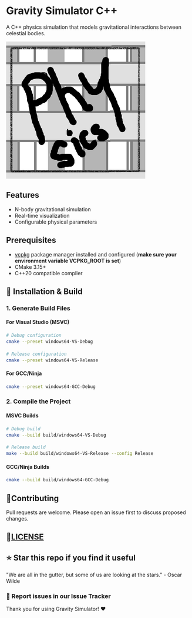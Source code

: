 # Gravity Simulator C++

A C++ physics simulation that models gravitational interactions between celestial bodies.

![Project Screenshot](./screenshots/screenshot.png) <!-- Add a screenshot if available -->

## Features

- N-body gravitational simulation
- Real-time visualization
- Configurable physical parameters

## Prerequisites

- [vcpkg](https://vcpkg.io) package manager installed and configured (**make sure your environment variable VCPKG_ROOT is set**)
- CMake 3.15+
- C++20 compatible compiler

## 🚀 Installation & Build

### 1. Generate Build Files

#### For Visual Studio (MSVC)

```bash
# Debug configuration
cmake --preset windows64-VS-Debug

# Release configuration
cmake --preset windows64-VS-Release
```

#### For GCC/Ninja

```bash
cmake --preset windows64-GCC-Debug
```

### 2. Compile the Project

#### MSVC Builds

```bash
# Debug build
cmake --build build/windows64-VS-Debug

# Release build
make --build build/windows64-VS-Release --config Release
```

#### GCC/Ninja Builds

```bash
cmake --build build/windows64-GCC-Debug
```

## 🤝Contributing

Pull requests are welcome. Please open an issue first to discuss proposed changes.

## 📜[LICENSE](./LICENSE.txt)

## ⭐ Star this repo if you find it useful

"We are all in the gutter, but some of us are looking at the stars." - Oscar Wilde

### 🐛 Report issues in our Issue Tracker

Thank you for using Gravity Simulator! ❤️
